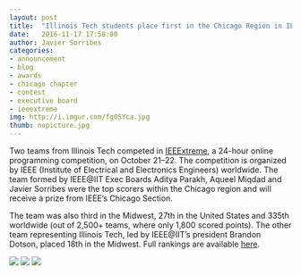```yaml
---
layout: post
title:  "Illinois Tech students place first in the Chicago Region in IEEExtreme"
date:   2016-11-17 17:58:00
author: Javier Sorribes
categories: 
- announcement
- blog
- awards
- chicago chapter
- contest
- executive board
- ieeextreme
img: http://i.imgur.com/fg0SYca.jpg
thumb: nopicture.jpg
---
```


Two teams from Illinois Tech competed in <a href="http://sites.ieee.org/xtreme/" target="_blank">IEEExtreme</a>, a 24-hour online programming competition, on October 21–22. The competition is organized by IEEE (Institute of Electrical and Electronics Engineers) worldwide. The team formed by IEEE@IIT Exec Boards Aditya Parakh, Aqueel Miqdad and Javier Sorribes were the top scorers within the Chicago region and will receive a prize from IEEE’s Chicago Section.

<!--more-->

The team was also third in the Midwest, 27th in the United States and 335th worldwide (out of 2,500+ teams, where only 1,800 scored points). The other team representing Illinois Tech, led by IEEE@IIT’s president Brandon Dotson, placed 18th in the Midwest. Full rankings are available <a href="http://sites.ieee.org/xtreme/files/2016/11/Ranking-by-Region.pdf" target="_blank">here</a>.

<img src="http://i.imgur.com/gTchOe3.jpg" />
<img src="http://i.imgur.com/DvmXkgM.jpg" />
<img src="http://i.imgur.com/KdFvmNo.jpg" />
